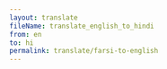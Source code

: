 ```yaml
--- 
layout: translate 
fileName: translate_english_to_hindi 
from: en
to: hi 
permalink: translate/farsi-to-english
---
```

